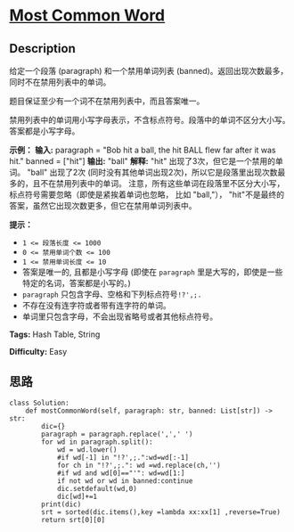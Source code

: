 # [Most Common Word][title]

## Description

给定一个段落 (paragraph) 和一个禁用单词列表 (banned)。返回出现次数最多，同时不在禁用列表中的单词。

题目保证至少有一个词不在禁用列表中，而且答案唯一。

禁用列表中的单词用小写字母表示，不含标点符号。段落中的单词不区分大小写。答案都是小写字母。



**示例：**
            **输入:**     paragraph = "Bob hit a ball, the hit BALL flew far after it was hit."    banned = ["hit"]    **输出:** "ball"    **解释:**     "hit" 出现了3次，但它是一个禁用的单词。    "ball" 出现了2次 (同时没有其他单词出现2次)，所以它是段落里出现次数最多的，且不在禁用列表中的单词。     注意，所有这些单词在段落里不区分大小写，标点符号需要忽略（即使是紧挨着单词也忽略， 比如 "ball,"），     "hit"不是最终的答案，虽然它出现次数更多，但它在禁用单词列表中。    



**提示：**

  * `1 <= 段落长度 <= 1000`
  * `0 <= 禁用单词个数 <= 100`
  * `1 <= 禁用单词长度 <= 10`
  * 答案是唯一的, 且都是小写字母 (即使在 `paragraph` 里是大写的，即使是一些特定的名词，答案都是小写的。)
  * `paragraph` 只包含字母、空格和下列标点符号`!?',;.`
  * 不存在没有连字符或者带有连字符的单词。
  * 单词里只包含字母，不会出现省略号或者其他标点符号。


**Tags:** Hash Table, String

**Difficulty:** Easy

## 思路

``` python3
class Solution:
    def mostCommonWord(self, paragraph: str, banned: List[str]) -> str:
        dic={}
        paragraph = paragraph.replace(',',' ')
        for wd in paragraph.split():
            wd = wd.lower()
            #if wd[-1] in "!?',;.":wd=wd[:-1]
            for ch in "!?',;.": wd =wd.replace(ch,'')
            #if wd and wd[0]=="'": wd=wd[1:]
            if not wd or wd in banned:continue
            dic.setdefault(wd,0)      
            dic[wd]+=1
        print(dic)
        srt = sorted(dic.items(),key =lambda xx:xx[1] ,reverse=True)
        return srt[0][0]
```

[title]: https://leetcode-cn.com/problems/most-common-word
